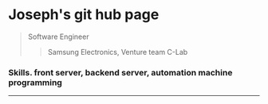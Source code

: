 # Joseph's git hub page
> Software Engineer
> > Samsung Electronics, Venture team C-Lab
### Skills. front server, backend server, automation machine programming
----------
